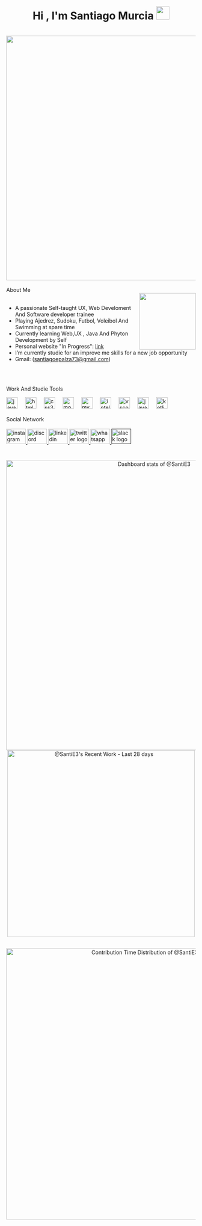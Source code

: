 <h1 align="center">Hi , I'm Santiago Murcia <img src="https://media.giphy.com/media/hvRJCLFzcasrR4ia7z/giphy.gif" width="35"></h1>
<p align="center">

</p>


<br>
<img align="" height="650" src="https://i.pinimg.com/originals/c2/51/30/c2513017b73a2bc2c65a56bd55d0ef47.gif"  />
</br>




<br>
About Me
</br>

<img align="right" height="150" src="https://i.pinimg.com/originals/bb/72/3d/bb723dab868fa44510e4882f15a0f63c.gif"  />

<br>

- A passionate Self-taught UX, Web Develoment And Software developer trainee
- Playing Ajedrez, Sudoku, Futbol, Voleibol And Swimming  at spare time
- Currently learning Web,UX , Java And Phyton Development by Self
- Personal website "In Progress": [link]()
- I’m currently studie for an improve me skills for a new job opportunity
- Gmail: (santiagoepalza73@gmail.com)
  

<br>

<br>
  












Work And Studie Tools
<div align="left">
  <img src="https://cdn.jsdelivr.net/gh/devicons/devicon/icons/javascript/javascript-original.svg" height="30" alt="javascript logo"  />
  <img width="12" />

  <img src="https://cdn.jsdelivr.net/gh/devicons/devicon/icons/html5/html5-original.svg" height="30" alt="html5 logo"  />
  <img width="12" />
  
  <img src="https://cdn.jsdelivr.net/gh/devicons/devicon/icons/css3/css3-original.svg" height="30" alt="css3 logo"  />
  <img width="12" />
  
  <img src="https://cdn.jsdelivr.net/gh/devicons/devicon/icons/mongodb/mongodb-original.svg" height="30" alt="mongodb logo"  />
  <img width="12" />
  
  <img src="https://cdn.jsdelivr.net/gh/devicons/devicon/icons/mysql/mysql-original.svg" height="30" alt="mysql logo"  />
  <img width="12" />
  
  <img src="https://cdn.jsdelivr.net/gh/devicons/devicon/icons/intellij/intellij-original.svg" height="30" alt="intellij logo"  />
  <img width="12" />
  
  <img src="https://cdn.jsdelivr.net/gh/devicons/devicon/icons/vscode/vscode-original.svg" height="30" alt="vscode logo"  />
  <img width="12" />
  
  <img src="https://cdn.jsdelivr.net/gh/devicons/devicon/icons/java/java-original.svg" height="30" alt="java logo"  />
  <img width="12" />
  
  <img src="https://cdn.jsdelivr.net/gh/devicons/devicon/icons/kotlin/kotlin-original.svg" height="30" alt="kotlin logo"  />
  
</div>



<br>
Social Network
</br>
<br>
<div>
 <a href="https://www.instagram.com/santigo.iidk/" target="_blank">
<img src="https://raw.githubusercontent.com/maurodesouza/profile-readme-generator/master/src/assets/icons/social/instagram/default.svg" width="52" height="40" alt="instagram logo"  />
 </a>
  <a href="https://discord.gg/santiago_murcia" target="_blank">
  <img src="https://raw.githubusercontent.com/maurodesouza/profile-readme-generator/master/src/assets/icons/social/discord/default.svg" width="52" height="40" alt="discord logo"  />  <a/>

    
   <a href="https://www.linkedin.com/in/santiago-epalza-murcia-764617304?" target="_blank">
<img src="https://raw.githubusercontent.com/maurodesouza/profile-readme-generator/master/src/assets/icons/social/linkedin/default.svg" width="52" height="40" alt="linkedin logo"  />  <a/>

  <a href="https://x.com/Blood__Moonn?t=ZoWeIWuRpYC3jo6_GDezmQ&s=08" target="_blank">
 <img src="https://raw.githubusercontent.com/maurodesouza/profile-readme-generator/master/src/assets/icons/social/twitter/default.svg" width="52" height="40" alt="twitter logo"  />
  </a>

   <a href="https://wa.me/3203906389" target="_blank">
    <img src="https://raw.githubusercontent.com/maurodesouza/profile-readme-generator/master/src/assets/icons/social/whatsapp/default.svg" width="52" height="40" alt="whatsapp logo"  />
   </a>
   
   <a href="" target="_blank">
  <img src="https://raw.githubusercontent.com/maurodesouza/profile-readme-generator/master/src/assets/icons/social/slack/default.svg" width="52" height="40" alt="slack logo"  />
   </a>
  
</div>
  
</div>
</br>



###






<!-- Copy-paste in your Readme.md file -->

<a href="https://next.ossinsight.io/widgets/official/compose-user-dashboard-stats?user_id=167112758" target="_blank" style="display: block" align="center">
  <picture>
    <source media="(prefers-color-scheme: dark)" srcset="https://next.ossinsight.io/widgets/official/compose-user-dashboard-stats/thumbnail.png?user_id=167112758&image_size=auto&color_scheme=dark" width="771" height="auto">
    <img alt="Dashboard stats of @SantiE3" src="https://next.ossinsight.io/widgets/official/compose-user-dashboard-stats/thumbnail.png?user_id=167112758&image_size=auto&color_scheme=light" width="771" height="auto">
  </picture>
</a>

<!-- Made with [OSS Insight](https://ossinsight.io/) -->




<!-- Copy-paste in your Readme.md file -->

<a href="https://next.ossinsight.io/widgets/official/compose-currently-working-on?user_id=167112758&activity_type=all" target="_blank" style="display: block" align="center">
  <picture>
    <source media="(prefers-color-scheme: dark)" srcset="https://next.ossinsight.io/widgets/official/compose-currently-working-on/thumbnail.png?user_id=167112758&activity_type=all&image_size=auto&color_scheme=dark" width="497.5" height="auto">
    <img alt="@SantiE3's Recent Work - Last 28 days" src="https://next.ossinsight.io/widgets/official/compose-currently-working-on/thumbnail.png?user_id=167112758&activity_type=all&image_size=auto&color_scheme=light" width="497.5" height="auto">
  </picture>
</a>

<!-- Made with [OSS Insight](https://ossinsight.io/) -->

##


<!-- Copy-paste in your Readme.md file -->

<a href="https://next.ossinsight.io/widgets/official/analyze-user-contribution-time-distribution?user_id=167112758&period=all_times" target="_blank" style="display: block" align="center">
  <picture>
    <source media="(prefers-color-scheme: dark)" srcset="https://next.ossinsight.io/widgets/official/analyze-user-contribution-time-distribution/thumbnail.png?user_id=167112758&period=all_times&image_size=auto&color_scheme=dark" width="721" height="auto">
    <img alt="Contribution Time Distribution of @SantiE3" src="https://next.ossinsight.io/widgets/official/analyze-user-contribution-time-distribution/thumbnail.png?user_id=167112758&period=all_times&image_size=auto&color_scheme=light" width="721" height="auto">
  </picture>
</a>

<!-- Made with [OSS Insight](https://ossinsight.io/) -->


###

<div align="left">











